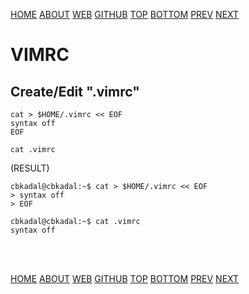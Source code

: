 ---
---

[HOME](index.md)
[ABOUT](README.md)
[WEB](https://osp4diss.vlsm.org/)
[GITHUB](https://github.com/os2xx/osp4diss)
[TOP](#)
[BOTTOM](#endofpage)
[PREV](osp-106.md)
[NEXT](osp-108.md)


# VIMRC

## Create/Edit  "**.vimrc**"

```
cat > $HOME/.vimrc << EOF
syntax off
EOF

cat .vimrc

```

(RESULT)
```
cbkadal@cbkadal:~$ cat > $HOME/.vimrc << EOF
> syntax off
> EOF

cbkadal@cbkadal:~$ cat .vimrc
syntax off

```

<br id="endofpage"><br>

[HOME](index.md)
[ABOUT](README.md)
[WEB](https://osp4diss.vlsm.org/)
[GITHUB](https://github.com/os2xx/osp4diss)
[TOP](#)
[BOTTOM](#endofpage)
[PREV](osp-106.md)
[NEXT](osp-108.md)
<br>

